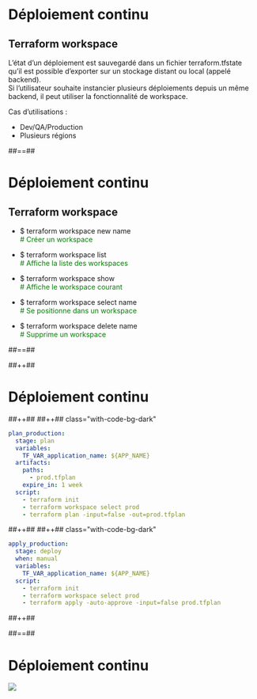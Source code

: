 

# Déploiement continu

## Terraform workspace

L’état d’un déploiement est sauvegardé dans un fichier terraform.tfstate qu’il est possible d’exporter sur un stockage distant ou local (appelé backend).<br>
Si l’utilisateur souhaite instancier plusieurs déploiements depuis un même backend, il peut utiliser la fonctionnalité de workspace.<br>

Cas d’utilisations :

- Dev/QA/Production
- Plusieurs régions


##==##


# Déploiement continu

## Terraform workspace

- $ terraform workspace new name
  <br><span style="color:green"># Créer un workspace</span>

- $ terraform workspace list
  <br><span style="color:green"># Affiche la liste des workspaces</span>

- $ terraform workspace show
  <br><span style="color:green"># Affiche le workspace courant</span>

- $ terraform workspace select name
  <br><span style="color:green"># Se positionne dans un workspace</span>

- $ terraform workspace delete name
  <br><span style="color:green"># Supprime un workspace</span>


##==##
<!-- .slide: class="tc-multiple-columns"-->

##++##

# Déploiement continu
##++##
##++## class="with-code-bg-dark"

```yaml
plan_production:
  stage: plan
  variables:
    TF_VAR_application_name: ${APP_NAME}
  artifacts:
    paths:
      - prod.tfplan
    expire_in: 1 week
  script:
    - terraform init
    - terraform workspace select prod
    - terraform plan -input=false -out=prod.tfplan
```
##++##
##++## class="with-code-bg-dark"

```yaml
apply_production:
  stage: deploy
  when: manual
  variables:
    TF_VAR_application_name: ${APP_NAME}
  script:
    - terraform init
    - terraform workspace select prod
    - terraform apply -auto-approve -input=false prod.tfplan
```
##++##

##==##


# Déploiement continu

![](./assets/images/deploiement_continu.png)
